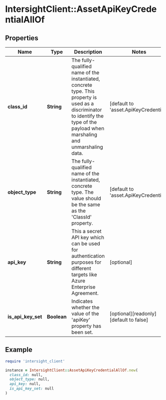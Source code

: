 # IntersightClient::AssetApiKeyCredentialAllOf

## Properties

| Name | Type | Description | Notes |
| ---- | ---- | ----------- | ----- |
| **class_id** | **String** | The fully-qualified name of the instantiated, concrete type. This property is used as a discriminator to identify the type of the payload when marshaling and unmarshaling data. | [default to &#39;asset.ApiKeyCredential&#39;] |
| **object_type** | **String** | The fully-qualified name of the instantiated, concrete type. The value should be the same as the &#39;ClassId&#39; property. | [default to &#39;asset.ApiKeyCredential&#39;] |
| **api_key** | **String** | This a secret API key which can be used for authentication purposes for different targets like Azure Enterprise Agreement. | [optional] |
| **is_api_key_set** | **Boolean** | Indicates whether the value of the &#39;apiKey&#39; property has been set. | [optional][readonly][default to false] |

## Example

```ruby
require 'intersight_client'

instance = IntersightClient::AssetApiKeyCredentialAllOf.new(
  class_id: null,
  object_type: null,
  api_key: null,
  is_api_key_set: null
)
```

